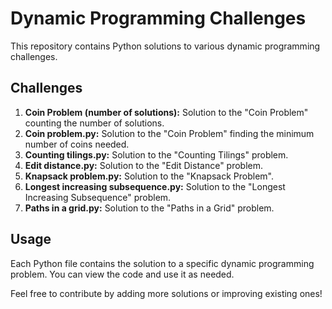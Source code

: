 # Dynamic Programming Challenges

This repository contains Python solutions to various dynamic programming challenges.

## Challenges

1. **Coin Problem (number of solutions):** Solution to the "Coin Problem" counting the number of solutions.
2. **Coin problem.py:** Solution to the "Coin Problem" finding the minimum number of coins needed.
3. **Counting tilings.py:** Solution to the "Counting Tilings" problem.
4. **Edit distance.py:** Solution to the "Edit Distance" problem.
5. **Knapsack problem.py:** Solution to the "Knapsack Problem".
6. **Longest increasing subsequence.py:** Solution to the "Longest Increasing Subsequence" problem.
7. **Paths in a grid.py:** Solution to the "Paths in a Grid" problem.

## Usage

Each Python file contains the solution to a specific dynamic programming problem. You can view the code and use it as needed.

Feel free to contribute by adding more solutions or improving existing ones!
